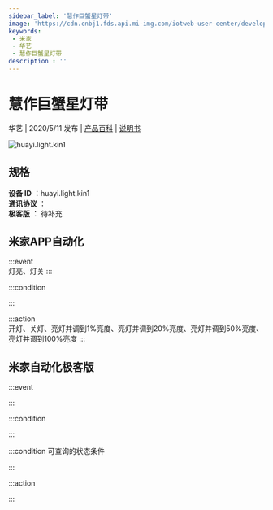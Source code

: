 ```yaml
---
sidebar_label: '慧作巨蟹星灯带'
image: 'https://cdn.cnbj1.fds.api.mi-img.com/iotweb-user-center/developer_16790476543971IO6h5yG.png?GalaxyAccessKeyId=AKVGLQWBOVIRQ3XLEW&Expires=9223372036854775807&Signature=wgW2a7nZpsse1F9us2AG70NBNEo='
keywords: 
 - 米家
 - 华艺
 - 慧作巨蟹星灯带
description : ''
---
```

# 慧作巨蟹星灯带

华艺 | 2020/5/11 发布 | [产品百科](https://home.mi.com/webapp/content/baike/product/index.html?model=huayi.light.kin1/) | [说明书](https://home.mi.com/views/introduction.html?model=huayi.light.kin1&region=cn)

![huayi.light.kin1](https://cdn.cnbj1.fds.api.mi-img.com/iotweb-user-center/developer_16790476543971IO6h5yG.png?GalaxyAccessKeyId=AKVGLQWBOVIRQ3XLEW&Expires=9223372036854775807&Signature=wgW2a7nZpsse1F9us2AG70NBNEo=)

## 规格  
> 
**设备 ID** ：huayi.light.kin1  
**通讯协议** ：  
**极客版**  ： 待补充 


## 米家APP自动化  

:::event  
灯亮、灯关
:::

:::condition  

:::

:::action   
开灯、关灯、亮灯并调到1%亮度、亮灯并调到20%亮度、亮灯并调到50%亮度、亮灯并调到100%亮度
:::

## 米家自动化极客版  

:::event  

:::

:::condition  

:::

:::condition 可查询的状态条件  

:::

:::action  

:::

        
